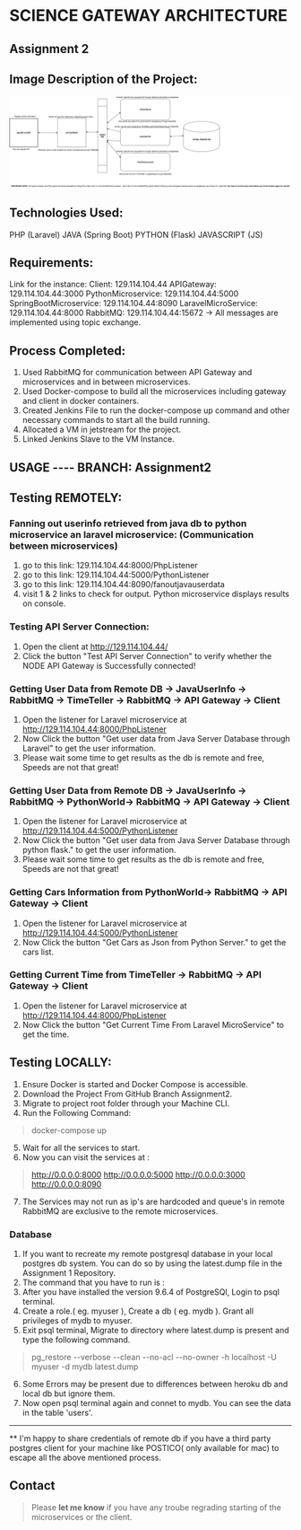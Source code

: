 # SCIENCE GATEWAY ARCHITECTURE

## Assignment 2

## Image Description of the Project:

![alt text](https://github.com/airavata-courses/stephenpaul2727/blob/Assignment2/Assignment2/assignment2sga.png "Project Image Layout")

## Technologies Used:

PHP (Laravel)
JAVA (Spring Boot)
PYTHON (Flask)
JAVASCRIPT (JS)

## Requirements:
Link for the instance:
Client: 129.114.104.44
APIGateway: 129.114.104.44:3000
PythonMicroservice: 129.114.104.44:5000
SpringBootMicroservice: 129.114.104.44:8090
LaravelMicroService: 129.114.104.44:8000
RabbitMQ: 129.114.104.44:15672 -> All messages are implemented using topic exchange. 

## Process Completed:
1. Used RabbitMQ for communication between API Gateway and microservices and in between microservices.
2. Used Docker-compose to build all the microservices including gateway and client in docker containers.
3. Created Jenkins File to run the docker-compose up command and other necessary commands to start all the build running.
4. Allocated a VM in jetstream for the project. 
5. Linked Jenkins Slave to the VM Instance.


## USAGE ---- BRANCH: Assignment2

## Testing REMOTELY:

### Fanning out userinfo retrieved from java db to python microservice an laravel microservice: (Communication between microservices)

1. go to this link: 129.114.104.44:8000/PhpListener
2. go to this link: 129.114.104.44:5000/PythonListener
3. go to this link: 129.114.104.44:8090/fanoutjavauserdata
4. visit 1 & 2 links to check for output. Python microservice displays results on console.

### Testing API Server Connection:

1. Open the client at  http://129.114.104.44/
2. Click the button "Test API Server Connection" to verify whether the NODE API Gateway is Successfully connected!

### Getting User Data from Remote DB -> JavaUserInfo -> RabbitMQ -> TimeTeller -> RabbitMQ -> API Gateway -> Client

1. Open the listener for Laravel microservice at http://129.114.104.44:8000/PhpListener 
2. Now Click the button "Get user data from Java Server Database through Laravel" to get the user information.
3. Please wait some time to get results as the db is remote and free, Speeds are not that great!

### Getting User Data from Remote DB -> JavaUserInfo -> RabbitMQ -> PythonWorld-> RabbitMQ -> API Gateway -> Client

1. Open the listener for Laravel microservice at http://129.114.104.44:5000/PythonListener 
2. Now Click the button "Get user data from Java Server Database through python flask." to get the user information.
3. Please wait some time to get results as the db is remote and free, Speeds are not that great!

### Getting Cars Information from PythonWorld-> RabbitMQ -> API Gateway -> Client

1. Open the listener for Laravel microservice at http://129.114.104.44:5000/PythonListener 
2. Now Click the button "Get Cars as Json from Python Server." to get the cars list.

### Getting Current Time from TimeTeller -> RabbitMQ -> API Gateway -> Client

1. Open the listener for Laravel microservice at http://129.114.104.44:8000/PhpListener 
2. Now Click the button "Get Current Time From Laravel MicroService" to get the time.

## Testing LOCALLY:

1. Ensure Docker is started and Docker Compose is accessible.
2. Download the Project From GitHub Branch Assignment2.
3. Migrate to project root folder through your Machine CLI.
4. Run the Following Command:

> docker-compose up

5. Wait for all the services to start.
6. Now you can visit the services at :
> http://0.0.0.0:8000
> http://0.0.0.0:5000
> http://0.0.0.0:3000
> http://0.0.0.0:8090

7. The Services may not run as ip's are hardcoded and queue's in remote RabbitMQ are exclusive to the remote microservices.

### Database

1. If you want to recreate my remote postgresql database in your local postgres db system. You can do so by using the latest.dump file in the Assignment 1 Repository.
2. The command that you have to run is :
3. After you have installed the version 9.6.4 of PostgreSQl, Login to psql terminal.
4. Create a role.( eg. myuser ), Create a db ( eg. mydb ). Grant all privileges of mydb to myuser. 
5. Exit psql terminal, Migrate to directory where latest.dump is present and type the following command.
> pg_restore --verbose --clean --no-acl --no-owner -h localhost -U myuser -d mydb latest.dump
6. Some Errors may be present due to differences between heroku db and local db but ignore them.
7. Now open psql terminal again and connet to mydb. You can see the data in the table 'users'.
-------------------------------------------------------------------------------------------------------
** I'm happy to share credentials of remote db if you have a third party postgres client for your machine like POSTICO( only available for mac) to escape all the above mentioned process.

## Contact

> Please **let me know** if you have any troube regrading starting of the microservices or the client.




